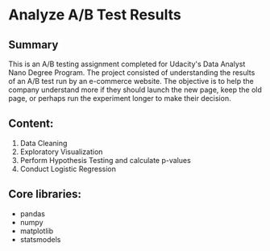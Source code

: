 # Analyze A/B Test Results
## Summary
This is an A/B testing assignment completed for Udacity's Data Analyst Nano Degree Program. 
The project consisted of understanding the results of an A/B test run by an e-commerce website. 
The objective is to help the company understand more if they should launch the new page, keep the old page, or perhaps run the experiment longer to make their decision.

## Content:
1. Data Cleaning
2. Exploratory Visualization
3. Perform Hypothesis Testing and calculate p-values
4. Conduct Logistic Regression

## Core libraries:

- pandas
- numpy
- matplotlib
- statsmodels
